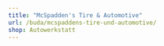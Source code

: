 ```yaml
---
title: "McSpadden's Tire & Automotive"
url: /buda/mcspaddens-tire-und-automotive/
shop: Autowerkstatt
---
```

